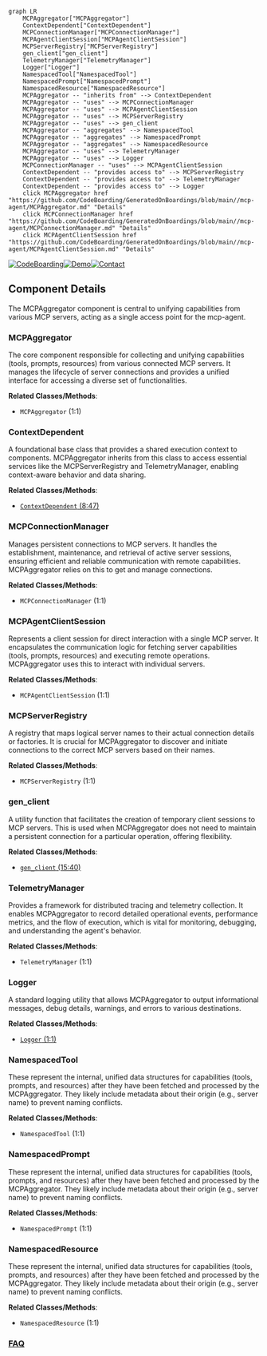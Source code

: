 ```mermaid
graph LR
    MCPAggregator["MCPAggregator"]
    ContextDependent["ContextDependent"]
    MCPConnectionManager["MCPConnectionManager"]
    MCPAgentClientSession["MCPAgentClientSession"]
    MCPServerRegistry["MCPServerRegistry"]
    gen_client["gen_client"]
    TelemetryManager["TelemetryManager"]
    Logger["Logger"]
    NamespacedTool["NamespacedTool"]
    NamespacedPrompt["NamespacedPrompt"]
    NamespacedResource["NamespacedResource"]
    MCPAggregator -- "inherits from" --> ContextDependent
    MCPAggregator -- "uses" --> MCPConnectionManager
    MCPAggregator -- "uses" --> MCPAgentClientSession
    MCPAggregator -- "uses" --> MCPServerRegistry
    MCPAggregator -- "uses" --> gen_client
    MCPAggregator -- "aggregates" --> NamespacedTool
    MCPAggregator -- "aggregates" --> NamespacedPrompt
    MCPAggregator -- "aggregates" --> NamespacedResource
    MCPAggregator -- "uses" --> TelemetryManager
    MCPAggregator -- "uses" --> Logger
    MCPConnectionManager -- "uses" --> MCPAgentClientSession
    ContextDependent -- "provides access to" --> MCPServerRegistry
    ContextDependent -- "provides access to" --> TelemetryManager
    ContextDependent -- "provides access to" --> Logger
    click MCPAggregator href "https://github.com/CodeBoarding/GeneratedOnBoardings/blob/main//mcp-agent/MCPAggregator.md" "Details"
    click MCPConnectionManager href "https://github.com/CodeBoarding/GeneratedOnBoardings/blob/main//mcp-agent/MCPConnectionManager.md" "Details"
    click MCPAgentClientSession href "https://github.com/CodeBoarding/GeneratedOnBoardings/blob/main//mcp-agent/MCPAgentClientSession.md" "Details"
```
[![CodeBoarding](https://img.shields.io/badge/Generated%20by-CodeBoarding-9cf?style=flat-square)](https://github.com/CodeBoarding/GeneratedOnBoardings)[![Demo](https://img.shields.io/badge/Try%20our-Demo-blue?style=flat-square)](https://www.codeboarding.org/demo)[![Contact](https://img.shields.io/badge/Contact%20us%20-%20contact@codeboarding.org-lightgrey?style=flat-square)](mailto:contact@codeboarding.org)

## Component Details

The MCPAggregator component is central to unifying capabilities from various MCP servers, acting as a single access point for the mcp-agent.

### MCPAggregator
The core component responsible for collecting and unifying capabilities (tools, prompts, resources) from various connected MCP servers. It manages the lifecycle of server connections and provides a unified interface for accessing a diverse set of functionalities.


**Related Classes/Methods**:

- `MCPAggregator` (1:1)


### ContextDependent
A foundational base class that provides a shared execution context to components. MCPAggregator inherits from this class to access essential services like the MCPServerRegistry and TelemetryManager, enabling context-aware behavior and data sharing.


**Related Classes/Methods**:

- <a href="https://github.com/lastmile-ai/mcp-agent/blob/master/src/mcp_agent/core/context_dependent.py#L8-L47" target="_blank" rel="noopener noreferrer">`ContextDependent` (8:47)</a>


### MCPConnectionManager
Manages persistent connections to MCP servers. It handles the establishment, maintenance, and retrieval of active server sessions, ensuring efficient and reliable communication with remote capabilities. MCPAggregator relies on this to get and manage connections.


**Related Classes/Methods**:

- `MCPConnectionManager` (1:1)


### MCPAgentClientSession
Represents a client session for direct interaction with a single MCP server. It encapsulates the communication logic for fetching server capabilities (tools, prompts, resources) and executing remote operations. MCPAggregator uses this to interact with individual servers.


**Related Classes/Methods**:

- `MCPAgentClientSession` (1:1)


### MCPServerRegistry
A registry that maps logical server names to their actual connection details or factories. It is crucial for MCPAggregator to discover and initiate connections to the correct MCP servers based on their names.


**Related Classes/Methods**:

- `MCPServerRegistry` (1:1)


### gen_client
A utility function that facilitates the creation of temporary client sessions to MCP servers. This is used when MCPAggregator does not need to maintain a persistent connection for a particular operation, offering flexibility.


**Related Classes/Methods**:

- <a href="https://github.com/lastmile-ai/mcp-agent/blob/master/src/mcp_agent/mcp/gen_client.py#L15-L40" target="_blank" rel="noopener noreferrer">`gen_client` (15:40)</a>


### TelemetryManager
Provides a framework for distributed tracing and telemetry collection. It enables MCPAggregator to record detailed operational events, performance metrics, and the flow of execution, which is vital for monitoring, debugging, and understanding the agent's behavior.


**Related Classes/Methods**:

- `TelemetryManager` (1:1)


### Logger
A standard logging utility that allows MCPAggregator to output informational messages, debug details, warnings, and errors to various destinations.


**Related Classes/Methods**:

- <a href="https://github.com/lastmile-ai/mcp-agent/blob/master/src/mcp_agent/logging/logger.py#L1-L1" target="_blank" rel="noopener noreferrer">`Logger` (1:1)</a>


### NamespacedTool
These represent the internal, unified data structures for capabilities (tools, prompts, and resources) after they have been fetched and processed by the MCPAggregator. They likely include metadata about their origin (e.g., server name) to prevent naming conflicts.


**Related Classes/Methods**:

- `NamespacedTool` (1:1)


### NamespacedPrompt
These represent the internal, unified data structures for capabilities (tools, prompts, and resources) after they have been fetched and processed by the MCPAggregator. They likely include metadata about their origin (e.g., server name) to prevent naming conflicts.


**Related Classes/Methods**:

- `NamespacedPrompt` (1:1)


### NamespacedResource
These represent the internal, unified data structures for capabilities (tools, prompts, and resources) after they have been fetched and processed by the MCPAggregator. They likely include metadata about their origin (e.g., server name) to prevent naming conflicts.


**Related Classes/Methods**:

- `NamespacedResource` (1:1)




### [FAQ](https://github.com/CodeBoarding/GeneratedOnBoardings/tree/main?tab=readme-ov-file#faq)